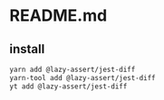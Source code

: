 # README.md

    

## install

```bash
yarn add @lazy-assert/jest-diff
yarn-tool add @lazy-assert/jest-diff
yt add @lazy-assert/jest-diff
```

